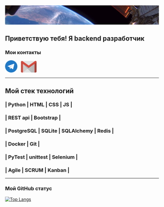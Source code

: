 ![images Planet](images/Planet.png)
## Приветствую тебя! Я backend разработчик  


### Мои контакты  

[<img src="./images/002_TL.png" width="40"/>](https://t.me/Konstantin_Maksimovv) &nbsp; 
[<img src="./images/004_e-mail.png" width="51"/>](mailto:kbrb1515@gmail.com)  

---

## Мой стек технологий
### | Python | HTML | CSS | JS |  
### | REST api | Bootstrap |   
### | PostgreSQL | SQLite | SQLAlchemy | Redis |  
### | Docker | Git |
### | PyTest | unittest | Selenium |
### | Agile | SCRUM | Kanban |

---

### Мой GitHub статус  

[![Top Langs](https://github-readme-stats.vercel.app/api/top-langs/?username=KonstantinVi&layout=compact&bg_color=22272e&hide_border=true&title_color=a5a5a5&text_color=ffffff)](https://github.com/anuraghazra/github-readme-stats)
